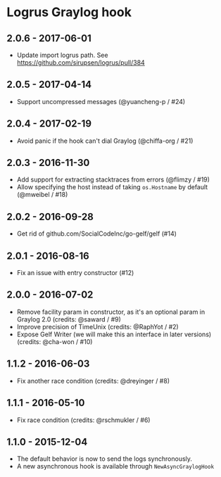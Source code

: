 # Logrus Graylog hook

## 2.0.6 - 2017-06-01

* Update import logrus path. See https://github.com/sirupsen/logrus/pull/384

## 2.0.5 - 2017-04-14

* Support uncompressed messages (@yuancheng-p / #24)

## 2.0.4 - 2017-02-19

* Avoid panic if the hook can't dial Graylog (@chiffa-org / #21)

## 2.0.3 - 2016-11-30

* Add support for extracting stacktraces from errors (@flimzy / #19)
* Allow specifying the host instead of taking `os.Hostname` by default (@mweibel / #18)

## 2.0.2 - 2016-09-28

* Get rid of github.com/SocialCodeInc/go-gelf/gelf (#14)

## 2.0.1 - 2016-08-16

* Fix an issue with entry constructor (#12)

## 2.0.0 - 2016-07-02

* Remove facility param in constructor, as it's an optional param in Graylog 2.0 (credits: @saward / #9)
* Improve precision of TimeUnix (credits: @RaphYot / #2)
* Expose Gelf Writer (we will make this an interface in later versions) (credits: @cha-won / #10)

## 1.1.2 - 2016-06-03

* Fix another race condition (credits: @dreyinger / #8)

## 1.1.1 - 2016-05-10

* Fix race condition (credits: @rschmukler / #6)

## 1.1.0 - 2015-12-04

* The default behavior is now to send the logs synchronously.
* A new asynchronous hook is available through `NewAsyncGraylogHook`


